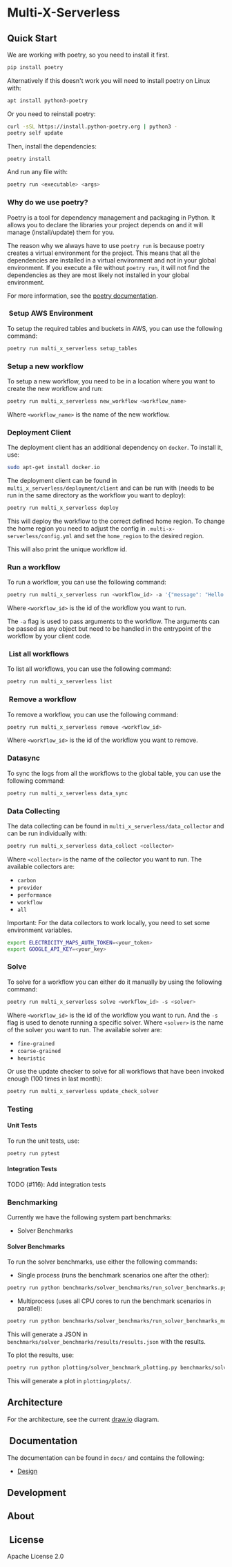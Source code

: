 # Multi-X-Serverless

## Quick Start

We are working with poetry, so you need to install it first.

```bash
pip install poetry
```

Alternatively if this doesn't work you will need to install poetry on Linux with:

```bash
apt install python3-poetry
```

Or you need to reinstall poetry:

```bash
curl -sSL https://install.python-poetry.org | python3 -
poetry self update
```

Then, install the dependencies:

```bash
poetry install
```

And run any file with:

```bash
poetry run <executable> <args>
```

### Why do we use poetry?

Poetry is a tool for dependency management and packaging in Python.
It allows you to declare the libraries your project depends on and it will manage (install/update) them for you.

The reason why we always have to use `poetry run` is because poetry creates a virtual environment for the project.
This means that all the dependencies are installed in a virtual environment and not in your global environment.
If you execute a file without `poetry run`, it will not find the dependencies as they are most likely not installed in your global environment.

For more information, see the [poetry documentation](https://python-poetry.org/docs/).

###  Setup AWS Environment

To setup the required tables and buckets in AWS, you can use the following command:

```bash
poetry run multi_x_serverless setup_tables
```

### Setup a new workflow

To setup a new workflow, you need to be in a location where you want to create the new workflow and run:

```bash
poetry run multi_x_serverless new_workflow <workflow_name>
```

Where `<workflow_name>` is the name of the new workflow.

### Deployment Client

The deployment client has an additional dependency on `docker`. To install it, use:

```bash
sudo apt-get install docker.io
```

The deployment client can be found in `multi_x_serverless/deployment/client` and can be run with (needs to be run in the same directory as the workflow you want to deploy):

```bash
poetry run multi_x_serverless deploy
```

This will deploy the workflow to the correct defined home region. To change the home region you need to adjust the config in `.multi-x-serverless/config.yml` and set the `home_region` to the desired region.

This will also print the unique workflow id.

### Run a workflow

To run a workflow, you can use the following command:

```bash
poetry run multi_x_serverless run <workflow_id> -a '{"message": "Hello World!"}'
```

Where `<workflow_id>` is the id of the workflow you want to run.

The `-a` flag is used to pass arguments to the workflow. The arguments can be passed as any object but need to be handled in the entrypoint of the workflow by your client code.

###  List all workflows

To list all workflows, you can use the following command:

```bash
poetry run multi_x_serverless list
```

###  Remove a workflow

To remove a workflow, you can use the following command:

```bash
poetry run multi_x_serverless remove <workflow_id>
```

Where `<workflow_id>` is the id of the workflow you want to remove.

### Datasync

To sync the logs from all the workflows to the global table, you can use the following command:

```bash
poetry run multi_x_serverless data_sync
```

### Data Collecting

The data collecting can be found in `multi_x_serverless/data_collector` and can be run individually with:

```bash
poetry run multi_x_serverless data_collect <collector>
```

Where `<collector>` is the name of the collector you want to run. The available collectors are:

- `carbon`
- `provider`
- `performance`
- `workflow`
- `all`

Important: For the data collectors to work locally, you need to set some environment variables.

```bash
export ELECTRICITY_MAPS_AUTH_TOKEN=<your_token>
export GOOGLE_API_KEY=<your_key>
```

### Solve

To solve for a workflow you can either do it manually by using the following command:

```bash
poetry run multi_x_serverless solve <workflow_id> -s <solver>
```

Where `<workflow_id>` is the id of the workflow you want to run. And the `-s` flag is used to denote running a specific solver. 
Where `<solver>` is the name of the solver you want to run. 
The available solver are:

- `fine-grained`
- `coarse-grained`
- `heuristic`

Or use the update checker to solve for all workflows that have been invoked enough (100 times in last month):

```bash
poetry run multi_x_serverless update_check_solver
```

### Testing

#### Unit Tests

To run the unit tests, use:

```bash
poetry run pytest
```

#### Integration Tests

TODO (#116): Add integration tests

### Benchmarking

Currently we have the following system part benchmarks:

- Solver Benchmarks

#### Solver Benchmarks

To run the solver benchmarks, use either the following commands:

- Single process (runs the benchmark scenarios one after the other):

```bash
poetry run python benchmarks/solver_benchmarks/run_solver_benchmarks.py
```

- Multiprocess (uses all CPU cores to run the benchmark scenarios in parallel):

```bash
poetry run python benchmarks/solver_benchmarks/run_solver_benchmarks_multiprocess.py
```

This will generate a JSON in `benchmarks/solver_benchmarks/results/results.json` with the results.

To plot the results, use:

```bash
poetry run python plotting/solver_benchmark_plotting.py benchmarks/solver_benchmarks/results/results.json
```

This will generate a plot in `plotting/plots/`.

## Architecture

For the architecture, see the current [draw.io](https://app.diagrams.net/#G1rql5LiXzNiWIzN1-zJmqYMQYyUwjmrOq) diagram.

##  Documentation

The documentation can be found in `docs/` and contains the following:

- [Design](docs/design.md)

## Development

## About

##  License

Apache License 2.0
